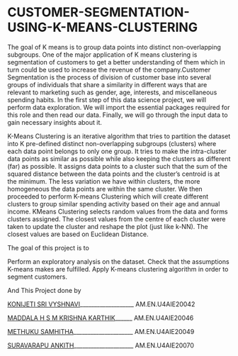 # CUSTOMER-SEGMENTATION-USING-K-MEANS-CLUSTERING
The goal of K means is to group data points into distinct non-overlapping subgroups. One of the major application of K means clustering is segmentation of customers to get a better understanding of them which in turn could be used to increase the revenue of the company.Customer Segmentation is the process of division of customer base into several groups of individuals that share a similarity in different ways that are relevant to marketing such as gender, age, interests, and miscellaneous spending habits. In the first step of this data science project, we will perform data exploration. We will import the essential packages required for this role and then read our data. Finally, we will go through the input data to gain necessary insights about it.

K-Means Clustering is an iterative algorithm that tries to partition the dataset into K pre-defined distinct non-overlapping subgroups (clusters) where each data point belongs to only one group. It tries to make the intra-cluster data points as similar as possible while also keeping the clusters as different (far) as possible. It assigns data points to a cluster such that the sum of the squared distance between the data points and the cluster’s centroid is at the minimum. The less variation we have within clusters, the more homogeneous the data points are within the same cluster. We then proceeded to perform K-means Clustering which will create different clusters to group similar spending activity based on their age and annual income. KMeans Clustering selects random values from the data and forms clusters assigned. The closest values from the centre of each cluster were taken to update the cluster and reshape the plot (just like k-NN). The closest values are based on Euclidean Distance.

The goal of this project is to

Perform an exploratory analysis on the dataset.
Check that the assumptions K-means makes are fulfilled.
Apply K-means clustering algorithm in order to segment customers.

And This Project done by

[KONIJETI SRI VYSHNAVI](https://github.com/srivyshnavikonijeti)___________________             AM.EN.U4AIE20042

[MADDALA H S M KRISHNA KARTHIK](https://github.com/karthik1124)______   AM.EN.U4AIE20046

[METHUKU SAMHITHA](https://github.com/METHUKUSAMHITHA)_____________________                 AM.EN.U4AIE20049

[SURAVARAPU ANKITH](https://github.com/Ankith-Suravarapu)_____________________          AM.EN.U4AIE20070
